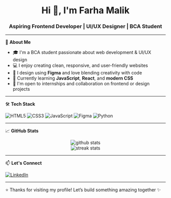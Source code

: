 <h1 align="center">Hi 👋, I'm Farha Malik</h1>
<h3 align="center">Aspiring Frontend Developer | UI/UX Designer | BCA Student</h3>

---

🌸 **About Me**

- 🎓 I'm a BCA student passionate about web development & UI/UX design  
- 💻 I enjoy creating clean, responsive, and user-friendly websites  
- 🎨 I design using **Figma** and love blending creativity with code  
- 🧠 Currently learning **JavaScript**, **React**, and **modern CSS**  
- 📌 I'm open to internships and collaboration on frontend or design projects 

---

🛠 **Tech Stack**

![HTML5](https://img.shields.io/badge/-HTML5-E34F26?style=flat&logo=html5&logoColor=white)
![CSS3](https://img.shields.io/badge/-CSS3-1572B6?style=flat&logo=css3)
![JavaScript](https://img.shields.io/badge/-JavaScript-F7DF1E?style=flat&logo=javascript&logoColor=black)
![Figma](https://img.shields.io/badge/-Figma-F24E1E?style=flat&logo=figma&logoColor=white)
![Python](https://img.shields.io/badge/-Python-3776AB?style=flat&logo=python&logoColor=white)

---

📈 **GitHub Stats**

<p align="center">
  <img src="https://github-readme-stats.vercel.app/api?username=CodeLily-01&show_icons=true&theme=rose_pine&hide_border=true" alt="github stats" />
  <br>
  <img src="https://github-readme-streak-stats.herokuapp.com?user=CodeLily-01&theme=rose_pine&hide_border=true" alt="streak stats"/>
</p>

---

📫 **Let's Connect**

[![LinkedIn](https://img.shields.io/badge/-Farha%20Malik-blue?style=flat&logo=Linkedin&logoColor=white)](https://www.linkedin.com/in/farha-malik-533645345/)

---

⭐️ Thanks for visiting my profile! Let’s build something amazing together ✨
